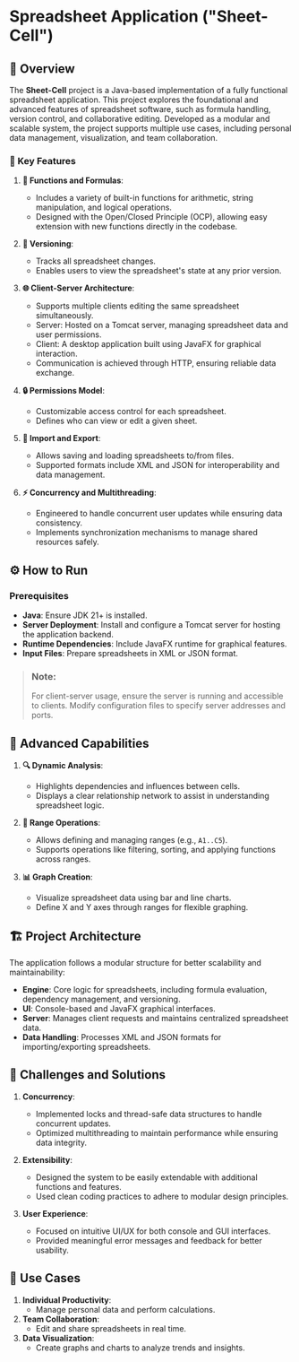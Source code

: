 # Spreadsheet Application ("Sheet-Cell")


## 🚀 Overview
The **Sheet-Cell** project is a Java-based implementation of a fully functional spreadsheet application. This project explores the foundational and advanced features of spreadsheet software, such as formula handling, version control, and collaborative editing. Developed as a modular and scalable system, the project supports multiple use cases, including personal data management, visualization, and team collaboration.

### 🌟 Key Features
1. **🧮 Functions and Formulas**:
   - Includes a variety of built-in functions for arithmetic, string manipulation, and logical operations.
   - Designed with the Open/Closed Principle (OCP), allowing easy extension with new functions directly in the codebase.

2. **🔄 Versioning**:
   - Tracks all spreadsheet changes.
   - Enables users to view the spreadsheet's state at any prior version.

3. **🌐 Client-Server Architecture**:
   - Supports multiple clients editing the same spreadsheet simultaneously.
   - Server: Hosted on a Tomcat server, managing spreadsheet data and user permissions.
   - Client: A desktop application built using JavaFX for graphical interaction.
   - Communication is achieved through HTTP, ensuring reliable data exchange.

4. **🔒 Permissions Model**:
   - Customizable access control for each spreadsheet.
   - Defines who can view or edit a given sheet.

5. **💾 Import and Export**:
   - Allows saving and loading spreadsheets to/from files.
   - Supported formats include XML and JSON for interoperability and data management.

6. **⚡ Concurrency and Multithreading**:
   - Engineered to handle concurrent user updates while ensuring data consistency.
   - Implements synchronization mechanisms to manage shared resources safely.


## ⚙️ How to Run

### Prerequisites
- **Java**: Ensure JDK 21+ is installed.
- **Server Deployment**: Install and configure a Tomcat server for hosting the application backend.
- **Runtime Dependencies**: Include JavaFX runtime for graphical features.
- **Input Files**: Prepare spreadsheets in XML or JSON format.


> ### Note:
> For client-server usage, ensure the server is running and accessible to clients. Modify configuration files to specify server addresses and ports.


## 🌈  Advanced Capabilities
1. **🔍 Dynamic Analysis**:
   - Highlights dependencies and influences between cells.
   - Displays a clear relationship network to assist in understanding spreadsheet logic.

2. **📏 Range Operations**:
   - Allows defining and managing ranges (e.g., `A1..C5`).
   - Supports operations like filtering, sorting, and applying functions across ranges.

3. **📊 Graph Creation**:
   - Visualize spreadsheet data using bar and line charts.
   - Define X and Y axes through ranges for flexible graphing.



## 🏗️ Project Architecture
The application follows a modular structure for better scalability and maintainability:
- **Engine**: Core logic for spreadsheets, including formula evaluation, dependency management, and versioning.
- **UI**: Console-based and JavaFX graphical interfaces.
- **Server**: Manages client requests and maintains centralized spreadsheet data.
- **Data Handling**: Processes XML and JSON formats for importing/exporting spreadsheets.



## 💪 Challenges and Solutions
1. **Concurrency**:
   - Implemented locks and thread-safe data structures to handle concurrent updates.
   - Optimized multithreading to maintain performance while ensuring data integrity.

2. **Extensibility**:
   - Designed the system to be easily extendable with additional functions and features.
   - Used clean coding practices to adhere to modular design principles.

3. **User Experience**:
   - Focused on intuitive UI/UX for both console and GUI interfaces.
   - Provided meaningful error messages and feedback for better usability.



## 📌 Use Cases
1. **Individual Productivity**:
   - Manage personal data and perform calculations.
2. **Team Collaboration**:
   - Edit and share spreadsheets in real time.
3. **Data Visualization**:
   - Create graphs and charts to analyze trends and insights.


